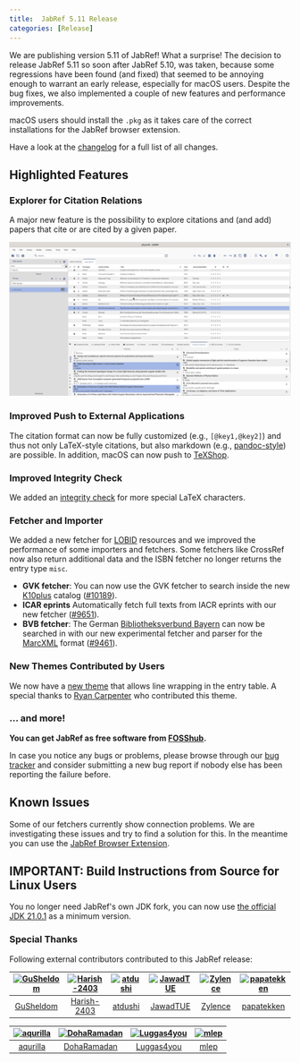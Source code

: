 ```yaml
---
title:  JabRef 5.11 Release
categories: [Release]
---
```


We are publishing version 5.11 of JabRef! What a surprise! The decision to release JabRef 5.11 so soon after JabRef 5.10, was taken, because some regressions have been found (and fixed) that seemed to be annoying enough to warrant an early release, especially for macOS users. Despite the bug fixes, we also implemented a couple of new features and performance improvements.

macOS users should install the `.pkg` as it takes care of the correct installations for the JabRef browser extension.

Have a look at the [changelog](https://github.com/JabRef/jabref/blob/main/CHANGELOG.md) for a full list of all changes.

## Highlighted Features

### Explorer for Citation Relations

A major new feature is the possibility to explore citations and (and add) papers that cite or are cited by a given paper.

![Screenshot citation relations](/img/citation-relations.png)

### Improved Push to External Applications

The citation format can now be fully customized (e.g., `[@key1,@key2]`) and thus not only LaTeX-style citations, but also markdown (e.g., [pandoc-style](https://pandoc.org/MANUAL.html#citation-syntax)) are possible. In addition, macOS can now push to [TeXShop](https://pages.uoregon.edu/koch/texshop/).

### Improved Integrity Check

We added an [integrity check](https://docs.jabref.org/finding-sorting-and-cleaning-entries/checkintegrity) for more special LaTeX characters.

### Fetcher and Importer

We added a new fetcher for [LOBID](https://lobid.org/) resources and we improved the performance of some importers and fetchers. Some fetchers like CrossRef now also return additional data and the ISBN fetcher no longer returns the entry type `misc`.

* **GVK fetcher**: You can now use the GVK fetcher to search inside the new [K10plus](https://wiki.k10plus.de/) catalog ([#10189](https://github.com/JabRef/jabref/pull/10189)).
* **ICAR eprints** Automatically fetch full texts from IACR eprints with our new fetcher ([#9651](https://github.com/JabRef/jabref/pull/9651)).
* **BVB fetcher**: The German [Bibliotheksverbund Bayern](https://www.bib-bvb.de/) can now be searched in with our new experimental fetcher and parser for the [MarcXML](https://www.loc.gov/standards/marcxml/) format ([#9461](https://github.com/JabRef/jabref/pull/9641)).

### New Themes Contributed by Users

We now have a [new theme](https://github.com/JabRef/themes.jabref.org/tree/main/themes/LightTheme/Interoctiv) that allows line wrapping in the entry table. A special thanks to [Ryan Carpenter](https://github.com/ryan-carpenter) who contributed this theme.

### ... and more!

**You can get JabRef as free software from [FOSShub](https://www.fosshub.com/JabRef.html).**

In case you notice any bugs or problems, please browse through our [bug tracker](https://github.com/JabRef/jabref/issues) and consider submitting a new bug report if nobody else has been reporting the failure before.

## Known Issues

Some of our fetchers currently show connection problems. We are investigating these issues and try to find a solution for this. In the meantime you can use the [JabRef Browser Extension](https://docs.jabref.org/collect/jabref-browser-extension).

## IMPORTANT: Build Instructions from Source for Linux Users

You no longer need JabRef's own JDK fork, you can now use [the official JDK 21.0.1](https://www.oracle.com/java/technologies/javase/21-0-1-relnotes.html) as a minimum version.

### Special Thanks

Following external contributors contributed to this JabRef release:

[<img alt="GuSheldom" src="https://avatars.githubusercontent.com/u/106003523?v=4&s=117" width="117">](https://github.com/GuSheldom) |[<img alt="Harish-2403" src="https://avatars.githubusercontent.com/u/131174256?v=4&s=117" width="117">](https://github.com/Harish-2403) |[<img alt="atdushi" src="https://avatars.githubusercontent.com/u/585917?v=4&s=117" width="117">](https://github.com/atdushi) |[<img alt="JawadTUE" src="https://avatars.githubusercontent.com/u/96312791?v=4&s=117" width="117">](https://github.com/JawadTUE) |[<img alt="Zylence" src="https://avatars.githubusercontent.com/u/81491426?v=4&s=117" width="117">](https://github.com/Zylence) |[<img alt="papatekken" src="https://avatars.githubusercontent.com/u/6082365?v=4&s=117" width="117">](https://github.com/papatekken) |
:---: |:---: |:---: |:---: |:---: |:---: |
[GuSheldom](https://github.com/GuSheldom) |[Harish-2403](https://github.com/Harish-2403) |[atdushi](https://github.com/atdushi) |[JawadTUE](https://github.com/JawadTUE) |[Zylence](https://github.com/Zylence) |[papatekken](https://github.com/papatekken) |

[<img alt="aqurilla" src="https://avatars.githubusercontent.com/u/12078268?v=4&s=117" width="117">](https://github.com/aqurilla) |[<img alt="DohaRamadan" src="https://avatars.githubusercontent.com/u/77820526?v=4&s=117" width="117">](https://github.com/DohaRamadan) |[<img alt="Luggas4you" src="https://avatars.githubusercontent.com/u/127773292?v=4&s=117" width="117">](https://github.com/Luggas4you) |[<img alt="mlep" src="https://avatars.githubusercontent.com/u/6931104?v=4&s=117" width="117">](https://github.com/mlep) |
:---: |:---: |:---: |:---: |
[aqurilla](https://github.com/aqurilla) |[DohaRamadan](https://github.com/DohaRamadan) |[Luggas4you](https://github.com/Luggas4you) |[mlep](https://github.com/mlep) |
